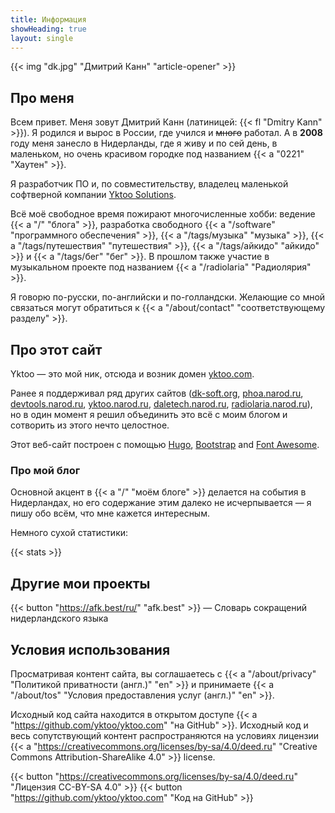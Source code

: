 ```yaml
---
title: Информация
showHeading: true
layout: single
---
```


{{< img "dk.jpg" "Дмитрий Канн" "article-opener" >}}

## Про меня

Всем привет. Меня зовут Дмитрий Канн (латиницей: {{< fl "Dmitry Kann" >}}). Я родился и вырос в России, где учился и ~~много~~ работал. А в **2008** году меня занесло в Нидерланды, где я живу и по сей день, в маленьком, но очень красивом городке под названием {{< a "0221" "Хаутен" >}}.

Я разработчик ПО и, по совместительству, владелец маленькой софтверной компании [Yktoo Solutions](https://yktoo.solutions).

Всё моё свободное время пожирают многочисленные хобби: ведение {{< a "/" "блога" >}}, разработка свободного {{< a "/software" "программного обеспечения" >}}, {{< a "/tags/музыка" "музыка" >}}, {{< a "/tags/путешествия" "путешествия" >}}, {{< a "/tags/айкидо" "айкидо" >}} и {{< a "/tags/бег" "бег" >}}. В прошлом также участие в музыкальном проекте под названием {{< a "/radiolaria" "Радиолярия" >}}.

Я говорю по-русски, по-английски и по-голландски. Желающие со мной связаться могут обратиться к {{< a "/about/contact" "соответствующему разделу" >}}.

## Про этот сайт

Yktoo — это мой ник, отсюда и возник домен <u>yktoo.com</u>.

Ранее я поддерживал ряд других сайтов (<u>dk-soft.org</u>, <u>phoa.narod.ru</u>, <u>devtools.narod.ru</u>, <u>yktoo.narod.ru</u>, <u>daletech.narod.ru</u>, <u>radiolaria.narod.ru</u>), но в один момент я решил объединить это всё с моим блогом и сотворить из этого нечто целостное.

Этот веб-сайт построен с помощью [Hugo](https://gohugo.io/), [Bootstrap](http://getbootstrap.com/) and [Font Awesome](https://fontawesome.com/).

### Про мой блог

Основной акцент в {{< a "/" "моём блоге" >}} делается на события в Нидерландах, но его содержание этим далеко не исчерпывается — я пишу обо всём, что мне кажется интересным.

Немного сухой статистики:

{{< stats >}}

## Другие мои проекты

{{< button "https://afk.best/ru/" "afk.best" >}} — Словарь сокращений нидерландского языка

## Условия использования

Просматривая контент сайта, вы соглашаетесь с {{< a "/about/privacy" "Политикой приватности (англ.)" "en" >}} и принимаете {{< a "/about/tos" "Условия предоставления услуг (англ.)" "en" >}}.

Исходный код сайта находится в открытом доступе {{< a "https://github.com/yktoo/yktoo.com" "на GitHub" >}}. Исходный код и весь сопутствующий контент распространяются на условиях лицензии {{< a "https://creativecommons.org/licenses/by-sa/4.0/deed.ru" "Creative Commons Attribution-ShareAlike 4.0" >}} license.

{{< button "https://creativecommons.org/licenses/by-sa/4.0/deed.ru" "<i class='fab fa-creative-commons'></i><i class='fab fa-creative-commons-by'></i><i class='fab fa-creative-commons-sa bycon'></i>Лицензия CC-BY-SA 4.0" >}}
{{< button "https://github.com/yktoo/yktoo.com" "<i class='fab fa-github bycon'></i>Код на GitHub" >}}